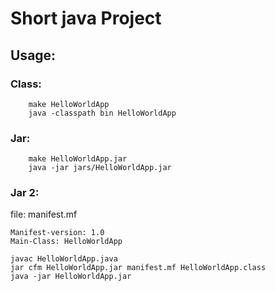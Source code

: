 # Short java Project

## Usage:

### Class:

```
    make HelloWorldApp
    java -classpath bin HelloWorldApp
```

### Jar:

```
    make HelloWorldApp.jar
    java -jar jars/HelloWorldApp.jar
```

### Jar 2:
file: manifest.mf
```
Manifest-version: 1.0
Main-Class: HelloWorldApp
```

```
javac HelloWorldApp.java
jar cfm HelloWorldApp.jar manifest.mf HelloWorldApp.class
java -jar HelloWorldApp.jar
```

